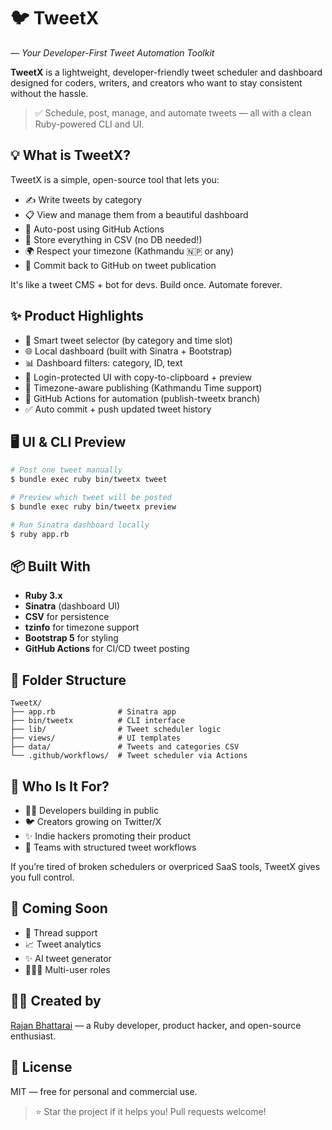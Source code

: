 # 🐦 TweetX 
_— Your Developer-First Tweet Automation Toolkit_

**TweetX** is a lightweight, developer-friendly tweet scheduler and dashboard designed for coders, writers, and creators who want to stay consistent without the hassle.

> ✅ Schedule, post, manage, and automate tweets — all with a clean Ruby-powered CLI and UI.



## 💡 What is TweetX?

TweetX is a simple, open-source tool that lets you:

- ✍️ Write tweets by category
- 📋 View and manage them from a beautiful dashboard
- 🐙 Auto-post using GitHub Actions
- 💾 Store everything in CSV (no DB needed!)
- 🌍 Respect your timezone (Kathmandu 🇳🇵 or any)
- 🔄 Commit back to GitHub on tweet publication

It's like a tweet CMS + bot for devs. Build once. Automate forever.


## ✨ Product Highlights

- 🧠 Smart tweet selector (by category and time slot)
- 🌐 Local dashboard (built with Sinatra + Bootstrap)
- 📊 Dashboard filters: category, ID, text
- 🔐 Login-protected UI with copy-to-clipboard + preview
- 📆 Timezone-aware publishing (Kathmandu Time support)
- 🔁 GitHub Actions for automation (publish-tweetx branch)
- ✅ Auto commit + push updated tweet history



## 🖥 UI & CLI Preview

```bash
# Post one tweet manually
$ bundle exec ruby bin/tweetx tweet

# Preview which tweet will be posted
$ bundle exec ruby bin/tweetx preview

# Run Sinatra dashboard locally
$ ruby app.rb
```



## 📦 Built With

- **Ruby 3.x**
- **Sinatra** (dashboard UI)
- **CSV** for persistence
- **tzinfo** for timezone support
- **Bootstrap 5** for styling
- **GitHub Actions** for CI/CD tweet posting



## 📂 Folder Structure

```
TweetX/
├── app.rb              # Sinatra app
├── bin/tweetx          # CLI interface
├── lib/                # Tweet scheduler logic
├── views/              # UI templates
├── data/               # Tweets and categories CSV
└── .github/workflows/  # Tweet scheduler via Actions
```



## 🚀 Who Is It For?

- 🧑‍💻 Developers building in public
- 🐦 Creators growing on Twitter/X
- ✨ Indie hackers promoting their product
- 🧰 Teams with structured tweet workflows

If you’re tired of broken schedulers or overpriced SaaS tools, TweetX gives you full control.



## 📘 Coming Soon

- 🔗 Thread support
- 📈 Tweet analytics
- ✨ AI tweet generator
- 🧑‍🤝‍🧑 Multi-user roles



## 👨‍💻 Created by

[Rajan Bhattarai](https://github.com/cdrrazan) — a Ruby developer, product hacker, and open-source enthusiast.



## 📜 License

MIT — free for personal and commercial use.



> ⭐ Star the project if it helps you! Pull requests welcome!
